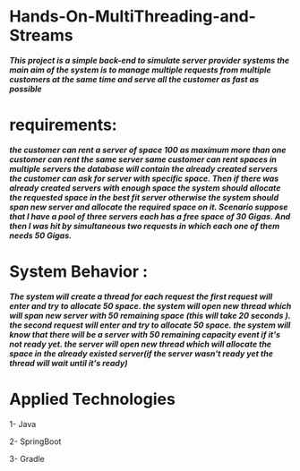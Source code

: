# Hands-On-MultiThreading-and-Streams

***This project is a simple back-end to simulate server provider systems
the main aim of the system is to manage multiple requests from multiple customers at the same time
and serve all the customer as fast as possible***

# requirements:
***the customer can rent a server of space 100 as maximum
more than one customer can rent the same server
same customer can rent spaces in multiple servers
the database will contain the already created servers
the customer can ask for server with specific space. Then if there was already created servers with 
enough space the system should allocate the requested space in the best fit server otherwise the 
system should span new server and allocate the required space on it.
Scenario suppose that I have a pool of three servers each has a free space of 30 Gigas. And then 
I was hit by simultaneous two requests in which each one of them needs 50 Gigas.***

# System Behavior :

***The system will create a thread for each request
the first request will enter and try to allocate 50 space.
the system will open new thread which will span new server with 50 remaining space (this will take 20 seconds ).
the second request will enter and try to allocate 50 space.
the system will know that there will be a server with 50 remaining capacity event if it's not ready yet.
the server will open new thread which will allocate the space in the already existed server(if the server wasn't ready yet the thread will wait until it's ready)***

# Applied Technologies

1- Java 

2- SpringBoot

3- Gradle

